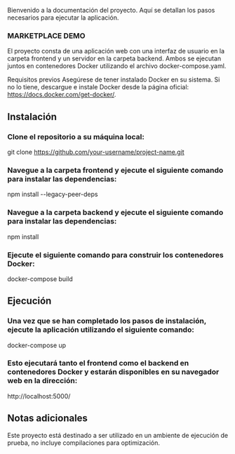 Bienvenido a la documentación del proyecto. Aquí se detallan los pasos necesarios para ejecutar la aplicación.

### MARKETPLACE DEMO
El proyecto consta de una aplicación web con una interfaz de usuario en la carpeta frontend y un servidor en la carpeta backend. Ambos se ejecutan juntos en contenedores Docker utilizando el archivo docker-compose.yaml.

Requisitos previos
Asegúrese de tener instalado Docker en su sistema. Si no lo tiene, descargue e instale Docker desde la página oficial: https://docs.docker.com/get-docker/.

## Instalación

### Clone el repositorio a su máquina local:
git clone https://github.com/your-username/project-name.git

### Navegue a la carpeta frontend y ejecute el siguiente comando para instalar las dependencias:
npm install --legacy-peer-deps

### Navegue a la carpeta backend y ejecute el siguiente comando para instalar las dependencias:
npm install

### Ejecute el siguiente comando para construir los contenedores Docker:
docker-compose build

## Ejecución

### Una vez que se han completado los pasos de instalación, ejecute la aplicación utilizando el siguiente comando:
docker-compose up

### Esto ejecutará tanto el frontend como el backend en contenedores Docker y estarán disponibles en su navegador web en la dirección:
http://localhost:5000/

## Notas adicionales
Este proyecto está destinado a ser utilizado en un ambiente de ejecución de prueba, no incluye compilaciones para optimización.
